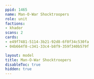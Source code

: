 ```yaml
---
ppid: 1465
name: Man-O-War Shocktroopers
role: unit
factions:
- khador
scans: 2
cards:
- e49f7481-5114-3b21-92d8-6f0f34c530fa
- 04b664f8-c341-33c4-b8f9-359f340b579f

layout: model
title: Man-O-War Shocktroopers
disableToc: true
hidden: true
---
```

